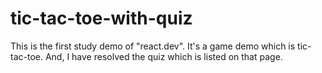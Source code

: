 # tic-tac-toe-with-quiz
This is the first study demo of "react.dev". It's a game demo which is tic-tac-toe. And, I have resolved the quiz which is listed on that page. 
